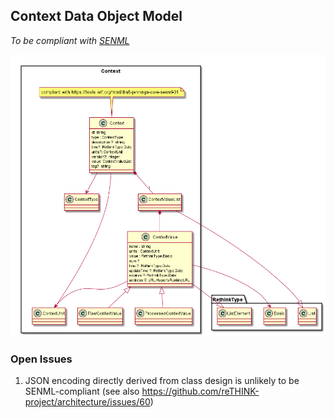 ## Context Data Object Model

*To be compliant with [SENML](https://tools.ietf.org/html/draft-jennings-core-senml-01)*

![Context Data Object Model](../ContextDataObjectSchema.png)

### Open Issues
1. JSON encoding directly derived from class design is unlikely to be SENML-compliant (see also https://github.com/reTHINK-project/architecture/issues/60)
